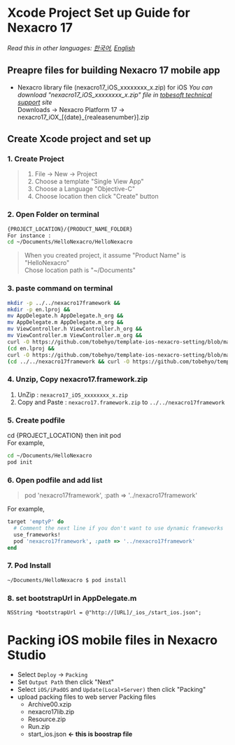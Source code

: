 # Xcode Project Set up Guide for Nexacro 17
*Read this in other languages:  [한국어](README.md), [English](README.en.md)*
## Preapre files for building Nexacro 17 mobile app
- Nexacro library file (nexacro17_iOS_xxxxxxxx_x.zip) for iOS
 *You can download "nexacro17_iOS_xxxxxxxx_x.zip" file in [tobesoft technical support](http://support.tobesoft.co.kr) site*  
 Downloads &rarr; Nexacro Platform 17 &rarr; nexacro17_iOX_[{date}_{realeasenumber}].zip  
 
## Create Xcode project and set up
### 1. Create Project
> 1. File &rarr; New &rarr; Project
> 2. Choose a template "Single View App"
> 3. Choose a Language "Objective-C"
> 4. Choose location then click "Create" button

### 2. Open Folder on terminal
```bash
{PROJECT_LOCATION}/{PRODUCT_NAME_FOLDER}
For instance :  
cd ~/Documents/HelloNexacro/HelloNexacro
```

> When you created project, it assume "Product Name" is "HelloNexacro"  
> Chose location path is "~/Documents"

### 3. paste command on terminal

```bash
mkdir -p ../../nexacro17framework &&
mkdir -p en.lproj &&
mv AppDelegate.h AppDelegate.h_org && 
mv AppDelegate.m AppDelegate.m_org &&
mv ViewController.h ViewController.h_org &&
mv ViewController.m ViewController.m_org &&
curl -O https://github.com/tobehyo/template-ios-nexacro-setting/blob/master/AppDelegate.h -O https://github.com/tobehyo/template-ios-nexacro-setting/blob/master/AppDelegate.m -O https://github.com/tobehyo/template-ios-nexacro-setting/blob/master/ViewController.h -O https://github.com/tobehyo/template-ios-nexacro-setting/blob/master/ViewController.m && 
(cd en.lproj && 
curl -O https://github.com/tobehyo/template-ios-nexacro-setting/blob/master/en.lproj/Localizable.strings) &&
(cd ../../nexacro17framework && curl -O https://github.com/tobehyo/template-ios-nexacro-setting/blob/master/nexacro17framework.podspec) 
```

### 4. Unzip, Copy nexacro17.framework.zip
1. UnZip : `nexacro17_iOS_xxxxxxxx_x.zip`
2. Copy and Paste : `nexacro17.framework.zip` to `../../nexacro17framework`

### 5. Create podfile
cd {PROJECT_LOCATION} then init pod  
For example,
```bash
cd ~/Documents/HelloNexacro
pod init
```
### 6. Open podfile and add list
> pod 'nexacro17framework', :path => '../nexacro17framework'

For example,

```ruby
target 'emptyP' do
  # Comment the next line if you don't want to use dynamic frameworks
  use_frameworks!
  pod 'nexacro17framework', :path => '../nexacro17framework'
end
```

### 7. Pod Install
```bash
~/Documents/HelloNexacro $ pod install
```
### 8. set bootstrapUrl in AppDelegate.m
```objc
NSString *bootstrapUrl = @"http://[URL]/_ios_/start_ios.json";
```

# Packing iOS mobile files in Nexacro Studio
- Select `Deploy` &rarr; `Packing`
- Set `Output Path` then click "Next"
- Select `iOS/iPadOS` and `Update(Local+Server)` then click "Packing"
- upload packing files to web server
    Packing files
    - Archive00.xzip 
    - nexacro17lib.zip 
    - Resource.zip 
    - Run.zip 
    - start_ios.json **&larr; this is boostrap file**  